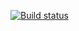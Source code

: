 [![Build status](https://ci.appveyor.com/api/projects/status/pf20kp8klyh5r4lt?svg=true)](https://ci.appveyor.com/project/IanaPopova/netologybdd)